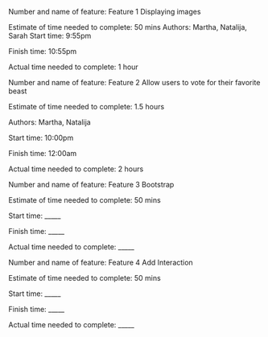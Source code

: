 Number and name of feature: Feature 1 Displaying images

Estimate of time needed to complete: 50 mins
Authors: Martha, Natalija, Sarah
Start time: 9:55pm

Finish time: 10:55pm

Actual time needed to complete: 1 hour



Number and name of feature: Feature 2 Allow users to vote for their favorite beast

Estimate of time needed to complete: 1.5 hours

Authors: Martha, Natalija

Start time: 10:00pm

Finish time: 12:00am

Actual time needed to complete: 2 hours




Number and name of feature: Feature 3 Bootstrap

Estimate of time needed to complete: 50 mins

Start time: _____

Finish time: _____

Actual time needed to complete: _____




Number and name of feature: Feature 4 Add Interaction

Estimate of time needed to complete: 50 mins

Start time: _____

Finish time: _____

Actual time needed to complete: _____
